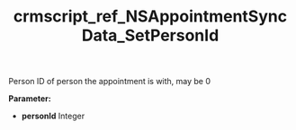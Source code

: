 ﻿---
title: crmscript_ref_NSAppointmentSyncData_SetPersonId
description: NSAppointmentSyncData.SetPersonId(Integer personId)
intellisense: NSAppointmentSyncData.SetPersonId
keywords: NSAppointmentSyncData, GetPersonId
so.topic: reference
---

Person ID of person the appointment is with, may be 0

**Parameter:** 
 - **personId** Integer

